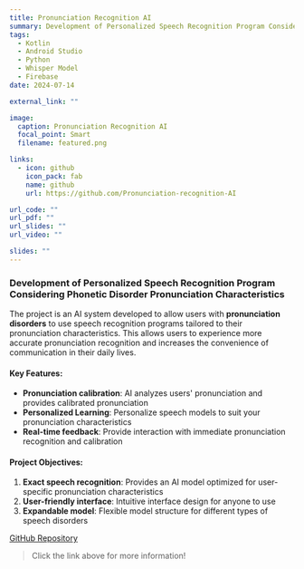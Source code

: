 ```yaml
---
title: Pronunciation Recognition AI
summary: Development of Personalized Speech Recognition Program Considering Phonetic Disorder Pronunciation Characteristics
tags:
  - Kotlin
  - Android Studio
  - Python
  - Whisper Model
  - Firebase
date: 2024-07-14

external_link: ""

image:
  caption: Pronunciation Recognition AI
  focal_point: Smart
  filename: featured.png

links:
  - icon: github
    icon_pack: fab
    name: github
    url: https://github.com/Pronunciation-recognition-AI

url_code: ""
url_pdf: ""
url_slides: ""
url_video: ""

slides: ""
---
```

<div class="justify-text">

### Development of Personalized Speech Recognition Program Considering Phonetic Disorder Pronunciation Characteristics

The project is an AI system developed to allow users with **pronunciation disorders** to use speech recognition programs tailored to their pronunciation characteristics. This allows users to experience more accurate pronunciation recognition and increases the convenience of communication in their daily lives.

#### Key Features:
- **Pronunciation calibration**: AI analyzes users' pronunciation and provides calibrated pronunciation
- **Personalized Learning**: Personalize speech models to suit your pronunciation characteristics
- **Real-time feedback**: Provide interaction with immediate pronunciation recognition and calibration

#### Project Objectives:
1. **Exact speech recognition**: Provides an AI model optimized for user-specific pronunciation characteristics
2. **User-friendly interface**: Intuitive interface design for anyone to use
3. **Expandable model**: Flexible model structure for different types of speech disorders

[GitHub Repository](https://github.com/Pronunciation-recognition-AI)

> Click the link above for more information!